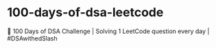 # 100-days-of-dsa-leetcode
🧠 100 Days of DSA Challenge | Solving 1 LeetCode question every day | #DSAwithedSlash
